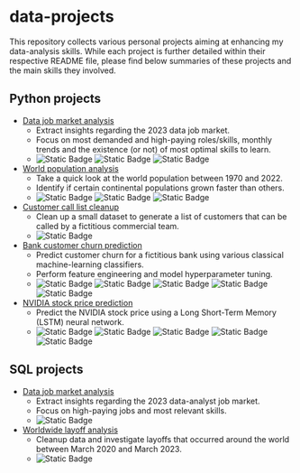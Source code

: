 # data-projects

This repository collects various personal projects aiming at enhancing my data-analysis skills. While each project is further detailed within their respective README file, please find below summaries of these projects and the main skills they involved.

## Python projects

- [Data job market analysis](/python_projects/data_job_market_analysis/)
  - Extract insights regarding the 2023 data job market.
  - Focus on most demanded and high-paying roles/skills, monthly trends and the existence (or not) of most optimal skills to learn.
  - ![Static Badge](https://img.shields.io/badge/Pandas-blue) ![Static Badge](https://img.shields.io/badge/Matplotlib-darkgreen) ![Static Badge](https://img.shields.io/badge/Seaborn-darkgreen)
- [World population analysis](/python_projects/world_population_analysis/)
  - Take a quick look at the world population between 1970 and 2022.
  - Identify if certain continental populations grown faster than others.
  - ![Static Badge](https://img.shields.io/badge/Pandas-blue) ![Static Badge](https://img.shields.io/badge/Matplotlib-darkgreen) ![Static Badge](https://img.shields.io/badge/Seaborn-darkgreen)
- [Customer call list cleanup](/python_projects/customer_call_list_cleanup/)
  - Clean up a small dataset to generate a list of customers that can be called by a fictitious commercial team.
  - ![Static Badge](https://img.shields.io/badge/Pandas-blue)
- [Bank customer churn prediction](/python_projects/bank_customer_churn_prediction)
  - Predict customer churn for a fictitious bank using various classical machine-learning classifiers.
  - Perform feature engineering and model hyperparameter tuning.
  - ![Static Badge](https://img.shields.io/badge/Scikit_Learn-orangered) ![Static Badge](https://img.shields.io/badge/Pandas-blue) ![Static Badge](https://img.shields.io/badge/Numpy-blue) ![Static Badge](https://img.shields.io/badge/Matplotlib-darkgreen) ![Static Badge](https://img.shields.io/badge/Seaborn-darkgreen)
- [NVIDIA stock price prediction](/python_projects/nvidia_stock_price_prediction/)
  - Predict the NVIDIA stock price using a Long Short-Term Memory (LSTM) neural network.
  - ![Static Badge](https://img.shields.io/badge/Pytorch-orangered) ![Static Badge](https://img.shields.io/badge/Pandas-blue) ![Static Badge](https://img.shields.io/badge/Numpy-blue) ![Static Badge](https://img.shields.io/badge/Matplotlib-darkgreen) ![Static Badge](https://img.shields.io/badge/Seaborn-darkgreen)


## SQL projects

- [Data job market analysis](/sql_projects/data_job_market_analysis/)
  - Extract insights regarding the 2023 data-analyst job market.
  - Focus on high-paying jobs and most relevant skills.
  - ![Static Badge](https://img.shields.io/badge/PostgreSQL-purple)
- [Worldwide layoff analysis](/sql_projects/world_layoffs_analysis/)
  - Cleanup data and investigate layoffs that occurred around the world between March 2020 and March 2023.
  - ![Static Badge](https://img.shields.io/badge/PostgreSQL-purple)

